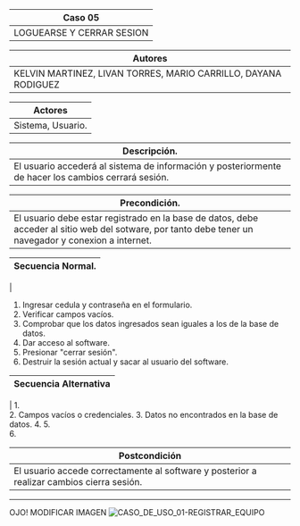 

| Caso 05  |
|--------|
| LOGUEARSE Y CERRAR SESION  |

| Autores  |
|--------|
| KELVIN MARTINEZ, LIVAN TORRES, MARIO CARRILLO, DAYANA RODIGUEZ |

| Actores |
|---------|
| Sistema, Usuario. |

| Descripción. |
|--------|
| El usuario accederá al sistema de información y posteriormente de hacer los cambios cerrará sesión.   |

| Precondición. |
|--------|
| El usuario debe estar registrado en la base de datos, debe acceder al sitio web del sotware, por tanto debe tener un navegador y conexion a internet. |

| Secuencia Normal. |
|--------|
| 
1.	Ingresar cedula y contraseña en el formulario.
2.	Verificar campos vacíos.
3.	Comprobar que los datos ingresados sean iguales a los de la base de datos.
4.	Dar acceso al software.
5.	Presionar "cerrar sesión".
6.	Destruir la sesión actual y sacar al usuario del software.

 

| Secuencia Alternativa |
|--------|
| 
1.	
2. Campos vacíos o credenciales.
3. Datos no encontrados en la base de datos. 
4. 
5.	 
6.	


| Postcondición |
|--------|
|El usuario accede correctamente al software y posterior a realizar cambios cierra sesión. |

----------
OJO! MODIFICAR IMAGEN
![CASO_DE_USO_01-REGISTRAR_EQUIPO](https://github.com/MERZIOX/NativApps/blob/master/UML/casos-de-usos-diagramas/CASO_DE_USO_01-REGISTRAR_EQUIPO.jpeg?raw=true "CASO DE USO 01-REGISTRAR EQUIPO")
